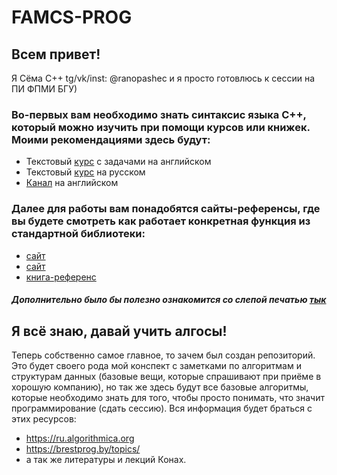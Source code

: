 
# FAMCS-PROG

## Всем привет!
Я Сёма C++ tg/vk/inst: @ranopashec и я просто готовлюсь к сессии на ПИ ФПМИ БГУ)
### Во-первых вам необходимо знать синтаксис языка C++, который можно изучить при помощи курсов или книжек. Моими рекомендациями здесь будут:
- Текстовый [курс](https://www.learncpp.com) с задачами на английском
- Текстовый [курс](https://ravesli.com/uroki-cpp/) на русском
- [Канал](https://www.youtube.com/playlist?list=PLlrATfBNZ98dudnM48yfGUldqGD0S4FFb) на английском
### Далее для работы вам понадобятся сайты-референсы, где вы будете смотреть как работает конкретная функция из стандартной библиотеки:
-  [сайт](https://en.cppreference.com/w/)
-  [сайт](https://cplusplus.com/reference/)
-  [книга-референс](https://books.goalkicker.com/CPlusPlusBook/)
##### Дополнительно было бы полезно ознакомится со слепой печатью [тык](https://www.typingstudy.com/list_of_free_touch_typing_software_and_online_resources)

## Я всё знаю, давай учить алгосы!
Теперь собственно самое главное, то зачем был создан репозиторий. Это будет своего рода мой конспект с заметками по алгоритмам и структурам данных (базовые вещи, которые спрашивают при приёме в хорошую компанию), но так же здесь будут все базовые алгоритмы, которые необходимо знать для того, чтобы просто понимать, что значит программирование (сдать сессию). Вся информация будет браться с этих ресурсов:
- https://ru.algorithmica.org
- https://brestprog.by/topics/
- а так же литературы и лекций Конах.

